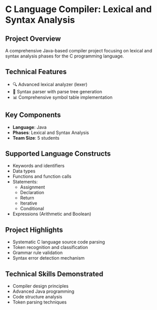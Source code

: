 # C Language Compiler: Lexical and Syntax Analysis

## Project Overview
A comprehensive Java-based compiler project focusing on lexical and syntax analysis phases for the C programming language.

## Technical Features
- 🔍 Advanced lexical analyzer (lexer)
- 🌳 Syntax parser with parse tree generation
- 📊 Comprehensive symbol table implementation

## Key Components
- **Language**: Java
- **Phases**: Lexical and Syntax Analysis
- **Team Size**: 5 students

## Supported Language Constructs
- Keywords and identifiers
- Data types
- Functions and function calls
- Statements:
  - Assignment
  - Declaration
  - Return
  - Iterative
  - Conditional
- Expressions (Arithmetic and Boolean)

## Project Highlights
- Systematic C language source code parsing
- Token recognition and classification
- Grammar rule validation
- Syntax error detection mechanism

## Technical Skills Demonstrated
- Compiler design principles
- Advanced Java programming
- Code structure analysis
- Token parsing techniques
